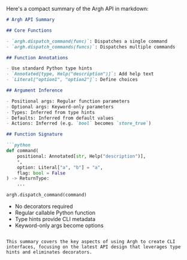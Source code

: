 Here's a compact summary of the Argh API in markdown:

```markdown
# Argh API Summary

## Core Functions

- `argh.dispatch_command(func)`: Dispatches a single command
- `argh.dispatch_commands(funcs)`: Dispatches multiple commands

## Function Annotations

- Use standard Python type hints
- `Annotated[type, Help("description")]`: Add help text
- `Literal["option1", "option2"]`: Define choices

## Argument Inference

- Positional args: Regular function parameters
- Optional args: Keyword-only parameters
- Types: Inferred from type hints
- Defaults: Inferred from default values
- Actions: Inferred (e.g. `bool` becomes `store_true`)

## Function Signature

```python
def command(
    positional: Annotated[str, Help("description")],
    *,
    option: Literal["a", "b"] = "a",
    flag: bool = False
) -> ReturnType:
    ...

argh.dispatch_command(command)
```

- No decorators required
- Regular callable Python function
- Type hints provide CLI metadata
- Keyword-only args become options
```

This summary covers the key aspects of using Argh to create CLI interfaces, focusing on the latest API design that leverages type hints and eliminates decorators.

